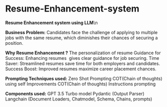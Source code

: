 # Resume-Enhancement-system
**Resume Enhancement system using LLM**\n

**Business Problem:** Candidates face the challenge of applying to multiple jobs with the same resume, which diminishes their chances of securing a position.

**Why Resume Enhancement ?**
The personalization of resume
Guidance for Success: Enhancing resumes  gives clear guidance for job securing.
Time Saver: Streamlined resumes save time for both employers and candidates.
Success Boost: Improved resumes maximize career placement chances.

**Prompting Techniques used:**
Zero Shot Prompting
COT(Chain of thoughts) using self Improvements
COT(Chain of thoughts) 
Instructions prompting

**Components used:**
GPT 3.5 Turbo model
Pydantic (Output Parser)
Langchain (Document Loaders, Chatmodel, Schema, Chains, prompts)
